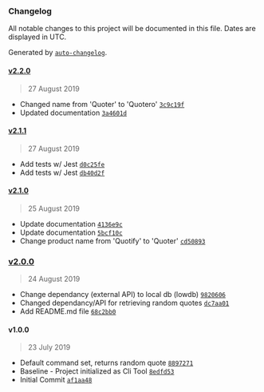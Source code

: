 ### Changelog

All notable changes to this project will be documented in this file. Dates are displayed in UTC.

Generated by [`auto-changelog`](https://github.com/CookPete/auto-changelog).

#### [v2.2.0](https://github.com/bradford-james/quotero/compare/v2.1.1...v2.2.0)

> 27 August 2019

- Changed name from 'Quoter' to 'Quotero' [`3c9c19f`](https://github.com/bradford-james/quotero/commit/3c9c19f8f1bac6767dec9ca1b3ef58426b2be527)
- Updated documentation [`3a4601d`](https://github.com/bradford-james/quotero/commit/3a4601da68d72144d5a297b7c8d2af1c4217514e)

#### [v2.1.1](https://github.com/bradford-james/quotero/compare/v2.1.0...v2.1.1)

> 27 August 2019

- Add tests w/ Jest [`d0c25fe`](https://github.com/bradford-james/quotero/commit/d0c25fe84a60b92bc8b80f61d418ec682786be64)
- Add tests w/ Jest [`db40d2f`](https://github.com/bradford-james/quotero/commit/db40d2f09eb3bd832013fbccf7bb9e3483a41b34)

#### [v2.1.0](https://github.com/bradford-james/quotero/compare/v2.0.0...v2.1.0)

> 25 August 2019

- Update documentation [`4136e9c`](https://github.com/bradford-james/quotero/commit/4136e9c02eeea795e143dc160c9c6a76ce4e6220)
- Update documentation [`5bcf10c`](https://github.com/bradford-james/quotero/commit/5bcf10cb4ffdd9bc7f11898ce859912cf15fde61)
- Change product name from 'Quotify' to 'Quoter' [`cd50893`](https://github.com/bradford-james/quotero/commit/cd5089324a27a84fd9274be3a3364ae8e4b00f53)

### [v2.0.0](https://github.com/bradford-james/quotero/compare/v1.0.0...v2.0.0)

> 24 August 2019

- Change dependancy (external API) to local db (lowdb) [`9820606`](https://github.com/bradford-james/quotero/commit/9820606a6f8e98c9bc524ab9a92dd0d3b8e2bb02)
- Changed dependancy/API for retrieving random quotes [`dc7aa01`](https://github.com/bradford-james/quotero/commit/dc7aa0193dc5df8e1649e4fefdc70c97a529039e)
- Add README.md file [`68c2bb0`](https://github.com/bradford-james/quotero/commit/68c2bb0fd36dc3458da48bcc1e0ff8060e06211e)

#### v1.0.0

> 23 July 2019

- Default command set, returns random quote [`8897271`](https://github.com/bradford-james/quotero/commit/8897271012e12498b514e4c66e374fe715215cd0)
- Baseline - Project initialized as Cli Tool [`8edfd53`](https://github.com/bradford-james/quotero/commit/8edfd532490b9975d672331fe6a03dc48accd464)
- Initial Commit [`af1aa48`](https://github.com/bradford-james/quotero/commit/af1aa489d8f7ba1a446035fc1be6f5d3068bf6f8)
